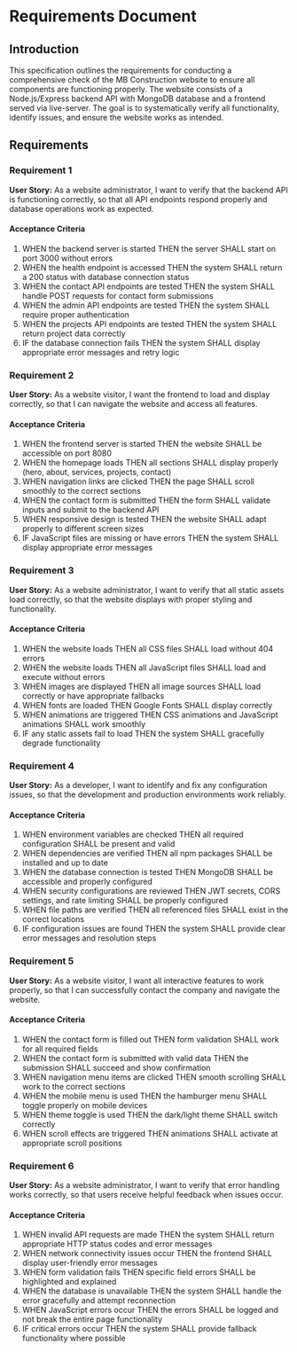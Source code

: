 # Requirements Document

## Introduction

This specification outlines the requirements for conducting a comprehensive check of the MB Construction website to ensure all components are functioning properly. The website consists of a Node.js/Express backend API with MongoDB database and a frontend served via live-server. The goal is to systematically verify all functionality, identify issues, and ensure the website works as intended.

## Requirements

### Requirement 1

**User Story:** As a website administrator, I want to verify that the backend API is functioning correctly, so that all API endpoints respond properly and database operations work as expected.

#### Acceptance Criteria

1. WHEN the backend server is started THEN the server SHALL start on port 3000 without errors
2. WHEN the health endpoint is accessed THEN the system SHALL return a 200 status with database connection status
3. WHEN the contact API endpoints are tested THEN the system SHALL handle POST requests for contact form submissions
4. WHEN the admin API endpoints are tested THEN the system SHALL require proper authentication
5. WHEN the projects API endpoints are tested THEN the system SHALL return project data correctly
6. IF the database connection fails THEN the system SHALL display appropriate error messages and retry logic

### Requirement 2

**User Story:** As a website visitor, I want the frontend to load and display correctly, so that I can navigate the website and access all features.

#### Acceptance Criteria

1. WHEN the frontend server is started THEN the website SHALL be accessible on port 8080
2. WHEN the homepage loads THEN all sections SHALL display properly (hero, about, services, projects, contact)
3. WHEN navigation links are clicked THEN the page SHALL scroll smoothly to the correct sections
4. WHEN the contact form is submitted THEN the form SHALL validate inputs and submit to the backend API
5. WHEN responsive design is tested THEN the website SHALL adapt properly to different screen sizes
6. IF JavaScript files are missing or have errors THEN the system SHALL display appropriate error messages

### Requirement 3

**User Story:** As a website administrator, I want to verify that all static assets load correctly, so that the website displays with proper styling and functionality.

#### Acceptance Criteria

1. WHEN the website loads THEN all CSS files SHALL load without 404 errors
2. WHEN the website loads THEN all JavaScript files SHALL load and execute without errors
3. WHEN images are displayed THEN all image sources SHALL load correctly or have appropriate fallbacks
4. WHEN fonts are loaded THEN Google Fonts SHALL display correctly
5. WHEN animations are triggered THEN CSS animations and JavaScript animations SHALL work smoothly
6. IF any static assets fail to load THEN the system SHALL gracefully degrade functionality

### Requirement 4

**User Story:** As a developer, I want to identify and fix any configuration issues, so that the development and production environments work reliably.

#### Acceptance Criteria

1. WHEN environment variables are checked THEN all required configuration SHALL be present and valid
2. WHEN dependencies are verified THEN all npm packages SHALL be installed and up to date
3. WHEN the database connection is tested THEN MongoDB SHALL be accessible and properly configured
4. WHEN security configurations are reviewed THEN JWT secrets, CORS settings, and rate limiting SHALL be properly configured
5. WHEN file paths are verified THEN all referenced files SHALL exist in the correct locations
6. IF configuration issues are found THEN the system SHALL provide clear error messages and resolution steps

### Requirement 5

**User Story:** As a website visitor, I want all interactive features to work properly, so that I can successfully contact the company and navigate the website.

#### Acceptance Criteria

1. WHEN the contact form is filled out THEN form validation SHALL work for all required fields
2. WHEN the contact form is submitted with valid data THEN the submission SHALL succeed and show confirmation
3. WHEN navigation menu items are clicked THEN smooth scrolling SHALL work to the correct sections
4. WHEN the mobile menu is used THEN the hamburger menu SHALL toggle properly on mobile devices
5. WHEN theme toggle is used THEN the dark/light theme SHALL switch correctly
6. WHEN scroll effects are triggered THEN animations SHALL activate at appropriate scroll positions

### Requirement 6

**User Story:** As a website administrator, I want to verify that error handling works correctly, so that users receive helpful feedback when issues occur.

#### Acceptance Criteria

1. WHEN invalid API requests are made THEN the system SHALL return appropriate HTTP status codes and error messages
2. WHEN network connectivity issues occur THEN the frontend SHALL display user-friendly error messages
3. WHEN form validation fails THEN specific field errors SHALL be highlighted and explained
4. WHEN the database is unavailable THEN the system SHALL handle the error gracefully and attempt reconnection
5. WHEN JavaScript errors occur THEN the errors SHALL be logged and not break the entire page functionality
6. IF critical errors occur THEN the system SHALL provide fallback functionality where possible